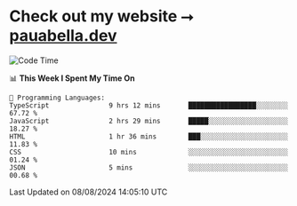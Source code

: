 # Check out my website ⭢ [pauabella.dev](https://pauabella.dev)

<!--START_SECTION:waka-->
![Code Time](http://img.shields.io/badge/Code%20Time-3%2C642%20hrs%2023%20mins-blue)

📊 **This Week I Spent My Time On** 

```text
💬 Programming Languages: 
TypeScript               9 hrs 12 mins       █████████████████░░░░░░░░   67.72 % 
JavaScript               2 hrs 29 mins       █████░░░░░░░░░░░░░░░░░░░░   18.27 % 
HTML                     1 hr 36 mins        ███░░░░░░░░░░░░░░░░░░░░░░   11.83 % 
CSS                      10 mins             ░░░░░░░░░░░░░░░░░░░░░░░░░   01.24 % 
JSON                     5 mins              ░░░░░░░░░░░░░░░░░░░░░░░░░   00.68 % 
```


 Last Updated on 08/08/2024 14:05:10 UTC
<!--END_SECTION:waka-->
